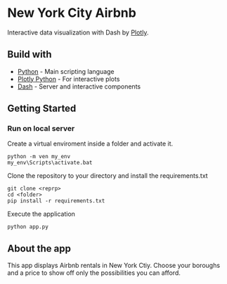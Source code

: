 # New York City Airbnb 
Interactive data visualization with Dash by [Plotly](https://plot.ly/).

## Build with
- [Python](https://www.python.org/) - Main scripting language
- [Plotly Python](https://plot.ly/python/) - For interactive plots
- [Dash](https://dash.plot.ly/) - Server and interactive components


## Getting Started 

### Run on local server
Create a virtual enviroment inside a folder and activate it.
```
python -m ven my_env
my_env\Scripts\activate.bat
```
Clone the repository to your directory and install the requirements.txt
```
git clone <reprp>
cd <folder>
pip install -r requirements.txt
```
Execute the application
```
python app.py
```

## About the app
This app displays Airbnb rentals in New York Ctiy. Choose your boroughs and a price to show off only the possibilities you can afford.

  
  
  
